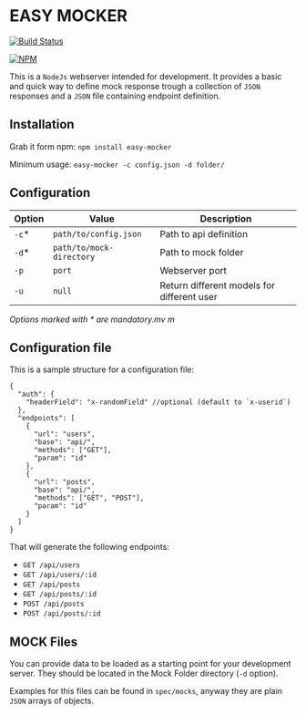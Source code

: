 # EASY MOCKER

[![Build Status](https://travis-ci.org/teone/easy-mocker.svg?branch=master)](https://travis-ci.org/teone/easy-mocker)

[![NPM](https://nodei.co/npm/easy-mocker.png?downloads=true&downloadRank=true&stars=true)](https://npmjs.org/package/easy-mocker?downloads=true&downloadRank=true&stars=true)

This is a `NodeJs` webserver intended for development. It provides a basic and quick way to define mock response trough a collection of `JSON` responses and a `JSON` file containing endpoint definition.

## Installation

Grab it form npm: `npm install easy-mocker`

Minimum usage: `easy-mocker -c config.json -d folder/`

## Configuration

| Option | Value | Description |
| ------ | ----- | ----------- |
| `-c`*  | `path/to/config.json` | Path to api definition |
| `-d`*  | `path/to/mock-directory` | Path to mock folder |
| `-p`   | `port` | Webserver port |
| `-u`   | `null` | Return different models for different user |

 _Options marked with * are mandatory.mv m_

## Configuration file

This is a sample structure for a configuration file:

```
{
  "auth": {
    "headerField": "x-randomField" //optional (default to `x-userid`)
  },
  "endpoints": [
    {
      "url": "users",
      "base": "api/",
      "methods": ["GET"],
      "param": "id"
    },
    {
      "url": "posts",
      "base": "api/",
      "methods": ["GET", "POST"],
      "param": "id"
    }
  ]
}
```

That will generate the following endpoints:

- `GET /api/users`
- `GET /api/users/:id`
- `GET /api/posts`
- `GET /api/posts/:id`
- `POST /api/posts`
- `POST /api/posts/:id`

## MOCK Files

You can provide data to be loaded as a starting point for your development server. They should be located in the Mock Folder directory (`-d` option).

Examples for this files can be found in `spec/mocks`, anyway they are plain `JSON` arrays of objects.


